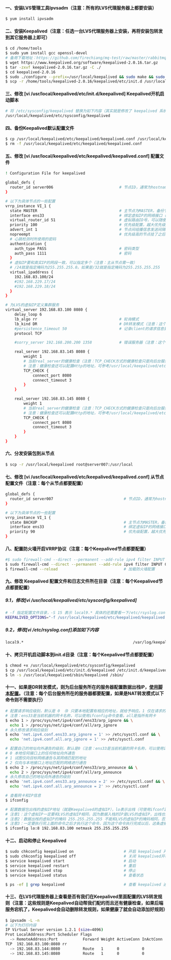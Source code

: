 #### 一、安装LVS管理工具Ipvsadm（注意：所有的LVS代理服务器上都要安装）
```bash
$ yum install ipvsadm
```

#### 二、安装Keepalived（注意：任选一台LVS代理服务器上安装，再将安装包转发到其它服务器上即可）
```bash
$ cd /home/tools
$ sudo yum install gcc openssl-devel
# 备用下载地址：https://github.com/firechiang/mq-test/raw/master/rabbitmq/data/keepalived-2.0.16.tar.gz
$ wget https://www.keepalived.org/software/keepalived-2.0.16.tar.gz
$ tar -zxvf keepalived-2.0.16.tar.gz -C ./
$ cd keepalived-2.0.16
$ sudo ./configure --prefix=/usr/local/keepalived && sudo make && sudo make install
$ scp -r /home/tools/keepalived-2.0.16/keepalived/etc/init.d /usr/local/keepalived/etc
```

#### 三、修改 [vi /usr/local/keepalived/etc/init.d/keepalived] Keepalived开机启动脚本
```bash
# 将 /etc/sysconfig/keepalived 替换为如下内容（其实就是修改了 keepalived 系统配置文件所在目录）
/usr/local/keepalived/etc/sysconfig/keepalived
```

#### 四、备份Keepalived默认配置文件
```bash
$ cp /usr/local/keepalived/etc/keepalived/keepalived.conf /usr/local/keepalived/etc/keepalived/keepalived1.conf
$ rm -f /usr/local/keepalived/etc/keepalived/keepalived.conf
```

#### 五、修改 [vi /usr/local/keepalived/etc/keepalived/keepalived.conf] 配置文件
```bash
! Configuration File for keepalived

global_defs {
  router_id server006                             # 节点ID，通常为hostname（注意：主从节点不能一样）
}

# 以下为具体节点的一些配置
vrrp_instance VI_1 {
  state MASTER                                    # 主节点为MASTER，备份节点为BACKUP
  interface ens33                                 # 绑定虚拟IP的网络接口（网卡），与本机IP地址所在的网络接口相同（Centos7默认：ens33）
  virtual_router_id 51                            # 虚拟路由ID号，可以随便起（注意：主从节点必须相同,取值0-255。但是同一内网中不应有相同virtual_router_id的集群）
  priority 100                                    # 优先级配置，越大优先级越高，抢占IP成功率越高，主节点最好设置的比从节点大（0-254的值）
  advert_int 1                                    # 节点间组播信息发送间隔（心跳检测时间，单位秒），默认1s（注意：主从节点需一致）
  nopreempt                                       # 优先级高的节点挂了之后，重新启动不抢占虚拟IP
  # 心跳检测时所使用的密码
  authentication {
    auth_type PASS                                # 密码类型
    auth_pass 1111                                # 密码
  }
  # 虚拟IP要和真实IP的网段一致，可以指定多个（注意：主从节点需一致）
  # /24就是指定掩码为255.255.255.0。如果是/32就是指定掩码为255.255.255.255
  virtual_ipaddress {
    192.168.83.100/24
    #192.168.229.17/24
    #192.168.229.18/24
  }
}

# 为LVS的虚拟IP定义集群服务
virtual_server 192.168.83.100 8080 {
    delay_loop 6
    lb_algo rr                                    # 轮询模式
    lb_kind DR                                    # DR转发模式（注意：这个模式需要在后端服务器上配置数据出栈IP（就是Keepalived的虚拟IP））
    #persistence_timeout 50                       # 记录client的请求信息到lvs的hash表里，信息的过期时间（过期时间内请求分发到同一台机器），单位秒（注意：这个一般不配置）
    protocol TCP

    #sorry_server 192.168.200.200 1358            # 错误服务器（注意：这个一般不配置）

    real_server 192.168.83.145 8080 {
        weight 1
        # 当前real_server的健康检查（注意：TCP_CHECK方式的健康检查只是向后台服务转发一些TCP报文，只要有相应就说明是健康的）
        # 注意：健康检查还可以配置Http的地址，可参考/usr/local/keepalived/etc/keepalived/keepalived1.conf配置文件
        TCP_CHECK {
            connect_port 8080
            connect_timeout 3
        }
    }

    real_server 192.168.83.145 8080 {
        weight 1
        # 当前real_server的健康检查（注意：TCP_CHECK方式的健康检查只是向后台服务转发一些TCP报文，只要有相应就说明是健康的）
        # 注意：健康检查还可以配置Http的地址，可参考/usr/local/keepalived/etc/keepalived/keepalived1.conf配置文件
        TCP_CHECK {
            connect_port 8080
            connect_timeout 3
        }
    }
}
```

#### 六、分发安装包到从节点
```bash
$ scp -r /usr/local/keepalived root@server007:/usr/local
```

#### 七、修改 [vi /usr/local/keepalived/etc/keepalived/keepalived.conf] 从节点配置文件（注意：每个从节点都要配置）
```bash
global_defs {
  router_id server007                               # 节点ID，通常为hostname（注意：主从节点不能一样）
}

# 以下为具体节点的一些配置
vrrp_instance VI_1 {
  state BACKUP                                      # 主节点为MASTER，备份节点为BACKUP
  interface ens33                                   # 绑定虚拟IP的网络接口（网卡），与本机IP地址所在的网络接口相同（Centos7默认：ens33）
  priority 90                                       # 优先级配置，越大优先级越高，主节点最好设置的比从节点大（0-254的值）
}
```

#### 八、配置防火墙开启VRRP协议（注意：每个Keepalived节点都要配置）
```bash
#$ sudo firewall-cmd --direct --permanent --add-rule ipv4 filter INPUT 0 --in-interface em1 --destination 192.168.229.132 --protocol vrrp -j ACCEPT
$ sudo firewall-cmd --direct --permanent --add-rule ipv4 filter INPUT 0 --protocol vrrp -j ACCEPT
$ firewall-cmd --reload                             # 加载防火墙配置
```

#### 九、修改 Keepalived 配置文件和日志文件所在目录（注意：每个Keepalived节点都要配置）
##### 9.1，修改[vi /usr/local/keepalived/etc/sysconfig/keepalived]
```bash
# -f 指定配置文件目录，-S 15 表示 local9.* 具体的还需要看一下/etc/rsyslog.conf文件
KEEPALIVED_OPTIONS="-f /usr/local/keepalived/etc/keepalived/keepalived.conf -D -S 9"
```

##### 9.2，修改[vi /etc/rsyslog.conf]添加如下内容
```bash
local9.*                                                /var/log/keepalived.log
```

#### 十、拷贝开机启动脚本到init.d目录（注意：每个Keepalived节点都要配置）
```bash
$ chmod +x /usr/local/keepalived/etc/sysconfig/keepalived
$ cp /usr/local/keepalived/etc/init.d/keepalived /etc/init.d/keepalived
$ ln -s /usr/local/keepalived/sbin/keepalived /sbin/
```

#### 十一、如果是DR转发模式，则为后台服务所在的服务器配置数据出栈IP，[使用脚本配置](https://github.com/firechiang/linux-test/blob/master/linux-test-lvs/sh/lvs-dr-client.sh)。（注意：每个后台服务所在的服务器都要配置，如果是NAT转发模式以下命令则不需要执行）
```bash
# 配置请求响应级别，默认是 0 （0 只要本地配置有相应的地址，就给予响应。1 仅在请求的目标（MAC）地址，到达本机接口对应的地址上（因为可能有多个地址），才给予响应）
# 注意：ens33是当前机器的网卡名称，可以使用ifconfig命令查看。all是指所有网卡
$ echo 1 > /proc/sys/net/ipv4/conf/ens33/arp_ignore && \
  echo 1 > /proc/sys/net/ipv4/conf/all/arp_ignore
# 永久修改请求响应级别
$ echo 'net.ipv4.conf.ens33.arp_ignore = 1' >> /etc/sysctl.conf && \
  echo 'net.ipv4.conf.all.arp_ignore = 1' >> /etc/sysctl.conf

# 配置自己的地址向外通告的级别，默认是0（注意：ens33是当前机器的网卡名称，可以使用ifconfig命令查看。all是指所有网卡）
# 0 本地任何接口上的任何地址向外通告
# 1 试图仅向目标网络通告与其网络匹配的地址
# 2 仅向与本地接口上地址匹配的网络进行通告
$ echo 2 > /proc/sys/net/ipv4/conf/ens33/arp_announce && \
  echo 2 > /proc/sys/net/ipv4/conf/all/arp_announce
# 永久修改自己的地址向外通告的级别
$ echo 'net.ipv4.conf.ens33.arp_announce = 2' >> /etc/sysctl.conf && \
  echo 'net.ipv4.conf.all.arp_announce = 2' >> /etc/sysctl.conf

# 查看网卡和IP信息
$ ifconfig

# 配置数据包出栈的虚拟IP地址（就是Keepalived的虚拟IP），lo表示出栈（可使用ifconfig命令查看），8这个值可以随便起，不要重复即可
# 注意1：这个虚拟IP一定要和LVS的虚拟IP相同，因为数据入栈的IP是LVS的虚拟IP，出栈也要是这个，否则客户端无法接受到数据
# 注意2：数据出栈的虚拟IP的掩码 255.255.255.255 不能和LVS的虚拟IP的掩码相同，否则数据无法出栈，会形成一个死循环
# 注意3：一定要执行完上面的命令之后才执行这个命令，因为这个命令执行完成以后，这条虚拟IP信息就会根据上面配置的级别广播出去
$ ifconfig lo:8 192.168.83.100 netmask 255.255.255.255
```

#### 十二、启动和停止 Keepalived
```bash
$ sudo chkconfig keepalived on                      # 开启 keepalived 开机启动
$ sudo chkconfig keepalived off                     # 关闭 keepalived开机启动
$ service keepalived start                          # 启动 
$ service keepalived restart                        # 重启
$ service keepalived stop                           # 停止
$ service keepalived status                         # 查看状态

$ ps -ef | grep keepalived                          # 查看 keepalived 进程信息
```

#### 十三、在LVS代理服务器上查看是否有我们在Keepalived里面配置的LVS转发规则（注意：这些规则是Keepalived自动帮我们配的而且还有健康检查，如果后端服务宕机了，Keepalived会自动删除转发规则，如果健康了就会自动添加好规则）
```bash
$ ipvsadm -L -n
# 以下为打印内容
IP Virtual Server version 1.2.1 (size=4096)
Prot LocalAddress:Port Scheduler Flags
  -> RemoteAddress:Port           Forward Weight ActiveConn InActConn
TCP  192.168.83.100:8080 rr
  -> 192.168.83.144:8080          Route   1      0          0         
  -> 192.168.83.145:8080          Route   1      0          0
```
